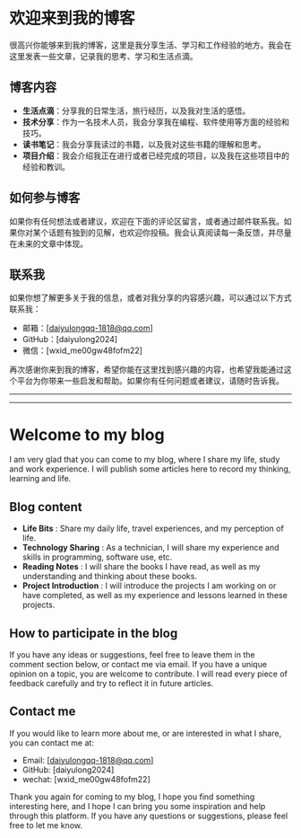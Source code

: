 # 欢迎来到我的博客  
  
很高兴你能够来到我的博客，这里是我分享生活、学习和工作经验的地方。我会在这里发表一些文章，记录我的思考、学习和生活点滴。  
  
## 博客内容  
  
* **生活点滴**：分享我的日常生活，旅行经历，以及我对生活的感悟。  
* **技术分享**：作为一名技术人员，我会分享我在编程、软件使用等方面的经验和技巧。  
* **读书笔记**：我会分享我读过的书籍，以及我对这些书籍的理解和思考。  
* **项目介绍**：我会介绍我正在进行或者已经完成的项目，以及我在这些项目中的经验和教训。  
  
## 如何参与博客  
  
如果你有任何想法或者建议，欢迎在下面的评论区留言，或者通过邮件联系我。如果你对某个话题有独到的见解，也欢迎你投稿。我会认真阅读每一条反馈，并尽量在未来的文章中体现。  
  
## 联系我  
  
如果你想了解更多关于我的信息，或者对我分享的内容感兴趣，可以通过以下方式联系我：  
  
* 邮箱：[daiyulongqq-1818@qq.com]  
* GitHub：[daiyulong2024]  
* 微信：[wxid_me00gw48fofm22]  
  
再次感谢你来到我的博客，希望你能在这里找到感兴趣的内容，也希望我能通过这个平台为你带来一些启发和帮助。如果你有任何问题或者建议，请随时告诉我。

---

---


# Welcome to my blog

I am very glad that you can come to my blog, where I share my life, study and work experience. I will publish some articles here to record my thinking, learning and life.

## Blog content

* **Life Bits** : Share my daily life, travel experiences, and my perception of life.
* **Technology Sharing** : As a technician, I will share my experience and skills in programming, software use, etc.
* **Reading Notes** : I will share the books I have read, as well as my understanding and thinking about these books.
* **Project Introduction** : I will introduce the projects I am working on or have completed, as well as my experience and lessons learned in these projects.

## How to participate in the blog

If you have any ideas or suggestions, feel free to leave them in the comment section below, or contact me via email. If you have a unique opinion on a topic, you are welcome to contribute. I will read every piece of feedback carefully and try to reflect it in future articles.

## Contact me

If you would like to learn more about me, or are interested in what I share, you can contact me at:

* Email: [daiyulongqq-1818@qq.com]
* GitHub: [daiyulong2024]
* wechat: [wxid_me00gw48fofm22]

Thank you again for coming to my blog, I hope you find something interesting here, and I hope I can bring you some inspiration and help through this platform. If you have any questions or suggestions, please feel free to let me know.
